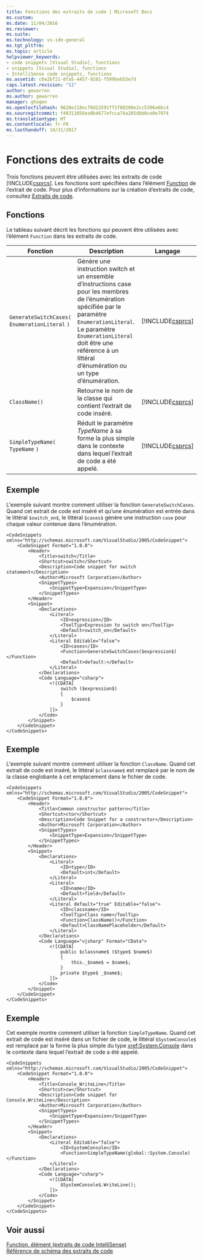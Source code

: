 ```yaml
---
title: Fonctions des extraits de code | Microsoft Docs
ms.custom: 
ms.date: 11/04/2016
ms.reviewer: 
ms.suite: 
ms.technology: vs-ide-general
ms.tgt_pltfrm: 
ms.topic: article
helpviewer_keywords:
- code snippets [Visual Studio], functions
- snippets [Visual Studio], functions
- IntelliSense code snippets, functions
ms.assetid: c0a2bf21-8fa5-4457-9281-f599beb53e7d
caps.latest.revision: "11"
author: gewarren
ms.author: gewarren
manager: ghogen
ms.openlocfilehash: 0628e118ecf0d22591ff1f88208e2cc5396a6bc4
ms.sourcegitcommit: f40311056ea0b4677efcca74a285dbb0ce0e7974
ms.translationtype: HT
ms.contentlocale: fr-FR
ms.lasthandoff: 10/31/2017
---
```

# <a name="code-snippet-functions"></a>Fonctions des extraits de code
Trois fonctions peuvent être utilisées avec les extraits de code [!INCLUDE[csprcs](../data-tools/includes/csprcs_md.md)]. Les fonctions sont spécifiées dans l’élément [Function](http://msdn.microsoft.com/en-us/572c5549-5821-4e15-8ecd-0fa86c1c65df) de l’extrait de code. Pour plus d’informations sur la création d’extraits de code, consultez [Extraits de code](../ide/code-snippets.md).  
  
## <a name="functions"></a>Fonctions  
 Le tableau suivant décrit les fonctions qui peuvent être utilisées avec l’élément `Function` dans les extraits de code.  
  
|Fonction|Description|Langage|  
|--------------|-----------------|--------------|  
|`GenerateSwitchCases(` `EnumerationLiteral` `)`|Génère une instruction switch et un ensemble d’instructions case pour les membres de l’énumération spécifiée par le paramètre `EnumerationLiteral`. Le paramètre `EnumerationLiteral` doit être une référence à un littéral d’énumération ou un type d’énumération.|[!INCLUDE[csprcs](../data-tools/includes/csprcs_md.md)]|  
|`ClassName()`|Retourne le nom de la classe qui contient l’extrait de code inséré.|[!INCLUDE[csprcs](../data-tools/includes/csprcs_md.md)]|  
|`SimpleTypeName(` `TypeName` `)`|Réduit le paramètre *TypeName* à sa forme la plus simple dans le contexte dans lequel l’extrait de code a été appelé.|[!INCLUDE[csprcs](../data-tools/includes/csprcs_md.md)]|  
  
## <a name="example"></a>Exemple  
 L'exemple suivant montre comment utiliser la fonction `GenerateSwitchCases`. Quand cet extrait de code est inséré et qu’une énumération est entrée dans le littéral `$switch_on$`, le littéral `$cases$` génère une instruction `case` pour chaque valeur contenue dans l’énumération.  
  
```  
<CodeSnippets xmlns="http://schemas.microsoft.com/VisualStudio/2005/CodeSnippet">  
    <CodeSnippet Format="1.0.0">  
        <Header>  
            <Title>switch</Title>   
            <Shortcut>switch</Shortcut>   
            <Description>Code snippet for switch statement</Description>   
            <Author>Microsoft Corporation</Author>   
            <SnippetTypes>  
                <SnippetType>Expansion</SnippetType>   
            </SnippetTypes>  
        </Header>  
        <Snippet>  
            <Declarations>  
                <Literal>  
                    <ID>expression</ID>   
                    <ToolTip>Expression to switch on</ToolTip>   
                    <Default>switch_on</Default>   
                </Literal>  
                <Literal Editable="false">  
                    <ID>cases</ID>   
                    <Function>GenerateSwitchCases($expression$)</Function>   
                    <Default>default:</Default>   
                </Literal>  
            </Declarations>  
            <Code Language="csharp">  
                <![CDATA[  
                    switch ($expression$)  
                    {  
                        $cases$  
                    }  
                ]]>  
            </Code>  
        </Snippet>  
    </CodeSnippet>  
</CodeSnippets>  
```  
  
## <a name="example"></a>Exemple  
 L'exemple suivant montre comment utiliser la fonction `ClassName`. Quand cet extrait de code est inséré, le littéral `$classname$` est remplacé par le nom de la classe englobante à cet emplacement dans le fichier de code.  
  
```  
<CodeSnippets xmlns="http://schemas.microsoft.com/VisualStudio/2005/CodeSnippet">  
    <CodeSnippet Format="1.0.0">  
        <Header>  
            <Title>Common constructor pattern</Title>   
            <Shortcut>ctor</Shortcut>   
            <Description>Code Snippet for a constructor</Description>  
            <Author>Microsoft Corporation</Author>   
            <SnippetTypes>  
                <SnippetType>Expansion</SnippetType>  
            </SnippetTypes>  
        </Header>  
        <Snippet>  
            <Declarations>  
                <Literal>  
                    <ID>type</ID>   
                    <Default>int</Default>   
                </Literal>  
                <Literal>  
                    <ID>name</ID>   
                    <Default>field</Default>   
                </Literal>  
                <Literal default="true" Editable="false">  
                    <ID>classname</ID>   
                    <ToolTip>Class name</ToolTip>   
                    <Function>ClassName()</Function>   
                    <Default>ClassNamePlaceholder</Default>   
                </Literal>  
            </Declarations>  
            <Code Language="vjsharp" Format="CData">  
                <![CDATA[   
                    public $classname$ ($type$ $name$)  
                    {  
                        this._$name$ = $name$;  
                    }  
                    private $type$ _$name$;  
                ]]>  
            </Code>  
        </Snippet>  
    </CodeSnippet>  
</CodeSnippets>  
```  
  
## <a name="example"></a>Exemple  
 Cet exemple montre comment utiliser la fonction `SimpleTypeName`. Quand cet extrait de code est inséré dans un fichier de code, le littéral `$SystemConsole$` est remplacé par la forme la plus simple du type <xref:System.Console> dans le contexte dans lequel l’extrait de code a été appelé.  
  
```  
<CodeSnippets xmlns="http://schemas.microsoft.com/VisualStudio/2005/CodeSnippet">  
    <CodeSnippet Format="1.0.0">  
        <Header>  
            <Title>Console_WriteLine</Title>   
            <Shortcut>cw</Shortcut>   
            <Description>Code snippet for Console.WriteLine</Description>   
            <Author>Microsoft Corporation</Author>   
            <SnippetTypes>  
                <SnippetType>Expansion</SnippetType>   
            </SnippetTypes>  
        </Header>  
        <Snippet>  
            <Declarations>  
                <Literal Editable="false">  
                    <ID>SystemConsole</ID>   
                    <Function>SimpleTypeName(global::System.Console)</Function>   
                </Literal>  
            </Declarations>  
            <Code Language="csharp">  
                <![CDATA[   
                    $SystemConsole$.WriteLine();  
                ]]>  
            </Code>  
        </Snippet>  
    </CodeSnippet>  
</CodeSnippets>  
```  
  
## <a name="see-also"></a>Voir aussi  
 [Function, élément (extraits de code IntelliSense)](http://msdn.microsoft.com/en-us/572c5549-5821-4e15-8ecd-0fa86c1c65df)   
 [Référence de schéma des extraits de code](../ide/code-snippets-schema-reference.md)
